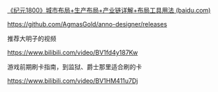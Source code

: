 [《纪元1800》城市布局+生产布局+产业链详解+布局工具用法 (baidu.com)](https://baijiahao.baidu.com/s?id=1631245160385296845&wfr=spider&for=pc)



https://github.com/AgmasGold/anno-designer/releases

推荐大明子的视频

https://www.bilibili.com/video/BV1fd4y187Kw

游戏前期刷卡指南，到监狱、爵士那里适合刷的卡

https://www.bilibili.com/video/BV1HM411u7Dj

